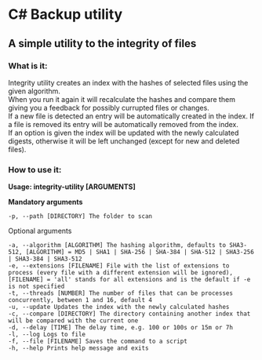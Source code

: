 # C# Backup utility

## A simple utility to the integrity of files

### What is it:

Integrity utility creates an index with the hashes of selected files using the given algorithm.  
When you run it again it will recalculate the hashes and compare them giving you a feedback for possibly currupted files or changes.  
If a new file is detected an entry will be automatically created in the index. If a file is removed its entry will be automatically removed from the index.  
If an option is given the index will be updated with the newly calculated digests, otherwise it will be left unchanged (except for new and deleted files).

### How to use it:

**Usage: integrity-utility [ARGUMENTS]**

**Mandatory arguments**

`-p, --path [DIRECTORY] The folder to scan`

Optional arguments

`-a, --algorithm [ALGORITHM] The hashing algorithm, defaults to SHA3-512, [ALGORITHM] = MD5 | SHA1 | SHA-256 | SHA-384 | SHA-512 | SHA3-256 | SHA3-384 | SHA3-512`  
`-e, --extensions [FILENAME] File with the list of extensions to process (every file with a different extension will be ignored), [FILENAME] = 'all' stands for all extensions and is the default if -e is not specified`  
`-t, --threads [NUMBER] The number of files that can be processes concurrently, between 1 and 16, default 4`  
`-u, --update Updates the index with the newly calculated hashes`  
`-c, --compare [DIRECTORY] The directory containing another index that will be compared with the current one`  
`-d, --delay [TIME] The delay time, e.g. 100 or 100s or 15m or 7h`  
`-l, --log Logs to file`  
`-f, --file [FILENAME] Saves the command to a script`  
`-h, --help Prints help message and exits`